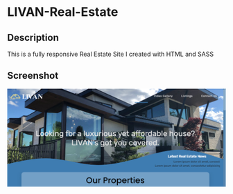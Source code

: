 # LIVAN-Real-Estate

## Description

This is a fully responsive Real Estate Site I created with HTML and SASS

## Screenshot 

![](./screenshot.PNG)
